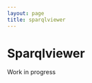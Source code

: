 ```yaml
---
layout: page
title: sparqlviewer
---
```

# Sparqlviewer
<div class="textbox">
  Work in progress
</div>

<div class="row">
    <div class="col-12">
        <div id="yasgui"></div>
        <script type="text/javascript">
            var config = { "endpoint": "https://bag.basisregistraties.overheid.nl/sparql/now", "catalogueEndpoints": [ 
{ "endpoint": "https://bag.basisregistraties.overheid.nl/sparql/now", "title": "Basisregistratie Adressen en Gebouwen (Nu geldige voorkomens)" },
{ "endpoint": "https://bag.basisregistraties.overheid.nl/sparql", "title": "Basisregistratie Adressen en Gebouwen (Alle voorkomens)" },
{ "endpoint": "https://brt.basisregistraties.overheid.nl/sparql", "title": "Basisregistratie Topografie - Top10NL" },
{ "endpoint": "https://brk.basisregistraties.overheid.nl/sparql", "title": "Basisregistratie Kadaster - Digitale Kadastrale Kaart" },
{ "endpoint": "https://lod.onderwijsregistratie.nl/sparql", "title": "Onderwijsinstellingen" },
{ "endpoint": "https://linkeddata.cultureelerfgoed.nl/sparql", "title": "Cultuurhistorische objecten" } 
] };
            
                    Yasgui.defaults.catalogueEndpoints = [];
                
            var yasgui = new Yasgui(document.getElementById("yasgui"), config);
            Yasr.plugins.geo.defaults.defaults.map = 'nlmaps';
            Yasr.plugins.geo3d.defaults.defaults.map = 'nlmaps';
            
                var currTab = yasgui.addTab("Bunkers_in_Nederland");
                currTab.setName("Bunkers_in_Nederland");
                currTab.setQuery("PREFIX rdfs: <http://www.w3.org/2000/01/rdf-schema#>\nPREFIX brt: <http://brt.basisregistraties.overheid.nl/def/top10nl#>\nPREFIX geo: <http://www.opengis.net/ont/geosparql#>\nSELECT  ?geo (?x as ?geoLabel) WHERE {\n\t?x a brt:Bunker;\n\tgeo:hasGeometry/geo:asWKT ?geo.\n}");
                currTab.setEndpoint("https://brt.basisregistraties.overheid.nl/sparql", false);
                
                var currTab = yasgui.addTab("BAG_panden_die_in_1923_gebouwd_zijn");
                currTab.setName("BAG_panden_die_in_1923_gebouwd_zijn");
                currTab.setQuery("prefix bag: <http://bag.basisregistraties.overheid.nl/def/bag#>\nSELECT ?x WHERE {\n\t?x a bag:Pand.\n\t?x bag:oorspronkelijkBouwjaar ?bouwjaar.\n\tFILTER (?bouwjaar = 1923)\n}\nlimit 100");
                currTab.setEndpoint("https://bag.basisregistraties.overheid.nl/sparql/now", false);
                
                var currTab = yasgui.addTab("Cultuurhistorische_objecten_RCE");
                currTab.setName("Cultuurhistorische_objecten_RCE");
                currTab.setQuery("prefix ceo: <https://linkeddata.cultureelerfgoed.nl/def/ceo#>\nprefix gsp: <http://www.opengis.net/ont/geosparql#>\nprefix owl: <http://www.w3.org/2002/07/owl#>\nprefix skos: <http://www.w3.org/2004/02/skos/core#>\nselect\n?shape\n(\n\tconcat(\n\t\t'<h1>',if(bound(?naam),str(?naam),'Geen naam'),'</h1>',\n\t\t'<dl>',\n\t\tif(bound(?type),\n\t\t\tconcat('<dt>Type</dt>',\n\t\t\t\t'<dd>',str(?type),'</dd>'\n\t\t\t),\n\t\t\t''\n\t\t),\n\t\t'<dt>Functies</dt>',\n\t\t'<dd>',str(?functies),'</dd>',\n\t\t'<dt>Nummer</dt>',\n\t\t'<dd><a href=\"',str(?monument),'\" target=\"_blank\">',str(?nummer),'</a></dd>',\n\t\t'</dl>'\n\t) as ?shapeLabel\n)\n{\n\t{\n\t\tselect\n\t\t(group_concat(distinct ?functie;\n\t\t\t\tseparator=', ') as ?functies)\n\t\t?monument\n\t\t?naam\n\t\t?nummer\n\t\t?shape\n\t\t?type\n\t\t{\n\t\t\t?monument\n\t\t\t\tceo:rijksmonumentnummer ?nummer;\n\t\t\t\tceo:heeftLocatieAanduiding/ceo:heeftLocatieAdres/ceo:heeftGemeente <http://standaarden.overheid.nl/owms/terms/Lisse_(gemeente)>;\n\t\t\t\tceo:heeftGeometrie/gsp:asWKT ?shape;\n\t\t\t\tceo:heeftOorspronkelijkeFunctie/ceo:heeftFunctieNaam/skos:prefLabel ?functie.\n\t\t\toptional\n\t\t\t{\n\t\t\t\t?monument ceo:heeftNaam/ceo:naam ?naam.\n\t\t\t}\n\t\t\toptional\n\t\t\t{\n\t\t\t\t?monument ceo:heeftType/ceo:heeftTypeNaam/skos:prefLabel ?type.\n\t\t\t}\n\t\t}\n\t\tgroup by ?monument ?naam ?nummer ?shape ?type\n\t}\n}\nlimit 100");
                currTab.setEndpoint("https://linkeddata.cultureelerfgoed.nl/sparql", false);
                
        </script>
    </div>
</div>
